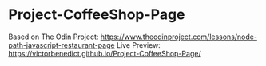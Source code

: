 # Project-CoffeeShop-Page
Based on The Odin Project: https://www.theodinproject.com/lessons/node-path-javascript-restaurant-page
Live Preview: https://victorbenedict.github.io/Project-CoffeeShop-Page/
